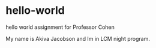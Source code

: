 # hello-world
hello world assignment for Professor Cohen

My name is Akiva Jacobson and Im in LCM night program.
